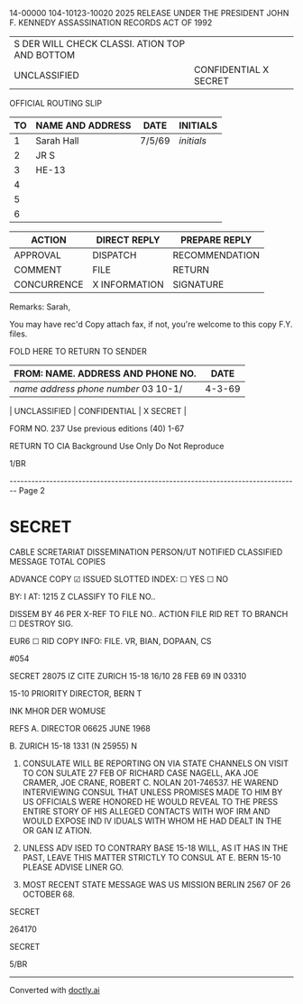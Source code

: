 14-00000
104-10123-10020
2025 RELEASE UNDER THE PRESIDENT JOHN F. KENNEDY ASSASSINATION RECORDS ACT OF 1992

|                                               |                          |
| --------------------------------------------- | ------------------------ |
| S DER WILL CHECK CLASSI. ATION TOP AND BOTTOM |                          |
| UNCLASSIFIED                                  | CONFIDENTIAL    X SECRET |

OFFICIAL ROUTING SLIP

| TO  | NAME AND ADDRESS | DATE   | INITIALS   |
| --- | ---------------- | ------ | ---------- |
| 1   | Sarah Hall       | 7/5/69 | *initials* |
| 2   | JR S             |        |            |
| 3   | HE-13            |        |            |
| 4   |                  |        |            |
| 5   |                  |        |            |
| 6   |                  |        |            |

| ACTION      | DIRECT REPLY  | PREPARE REPLY  |
| ----------- | ------------- | -------------- |
| APPROVAL    | DISPATCH      | RECOMMENDATION |
| COMMENT     | FILE          | RETURN         |
| CONCURRENCE | X INFORMATION | SIGNATURE      |

Remarks: Sarah,

You may have rec'd
Copy attach fax, if not,
you're welcome to this
copy F.Y. files.

FOLD HERE TO RETURN TO SENDER

| FROM: NAME. ADDRESS AND PHONE NO.    | DATE   |
| ------------------------------------ | ------ |
| *name address phone number* 03 10-1/ | 4-3-69 |

| UNCLASSIFIED | CONFIDENTIAL | X SECRET |

FORM NO. 237 Use previous editions (40)
1-67

RETURN TO CIA
Background Use Only
Do Not Reproduce

1/BR


-------------------------------------------------------------------------------- Page 2

# SECRET

CABLE SCRETARIAT DISSEMINATION
PERSON/UT NOTIFIED CLASSIFIED MESSAGE TOTAL COPIES

ADVANCE COPY ☑ ISSUED SLOTTED INDEX: ☐ YES ☐ NO

BY: I AT: 1215 Z CLASSIFY TO FILE NO..

DISSEM BY 46 PER X-REF TO FILE NO..
ACTION FILE RID RET TO BRANCH ☐ DESTROY SIG.

EUR6 ☐ RID COPY INFO: FILE. VR, BIAN, DOPAAN, CS

#054

SECRET 28075 IZ CITE ZURICH 15-18 16/10 28 FEB 69 IN 03310

15-10
PRIORITY DIRECTOR, BERN T

INK MHOR DER WOMUSE

REFS A. DIRECTOR 06625 JUNE 1968

B. ZURICH 15-18 1331 (N 25955) N

1. CONSULATE WILL BE REPORTING ON VIA STATE CHANNELS ON VISIT TO CON SULATE 27 FEB OF RICHARD CASE NAGELL, AKA JOE CRAMER, JOE CRANE, ROBERT C. NOLAN 201-746537. HE WAREND INTERVIEWING CONSUL THAT UNLESS PROMISES MADE TO HIM BY US OFFICIALS WERE HONORED HE WOULD REVEAL TO THE PRESS ENTIRE STORY OF HIS ALLEGED CONTACTS WITH WOF IRM AND WOULD EXPOSE IND IV IDUALS WITH WHOM HE HAD DEALT IN THE OR GAN IZ AΤΙΟΝ.

2. UNLESS ADV ISED TO CONTRARY BASE 15-18 WILL, AS IT HAS IN THE PAST, LEAVE THIS MATTER STRICTLY TO CONSUL AT E. BERN 15-10 PLEASE ADVISE LINER GO.

3. MOST RECENT STATE MESSAGE WAS US MISSION BERLIN 2567 OF 26 OCTOBER 68.

SECRET

264170

SECRET

5/BR


---
Converted with [doctly.ai](https://doctly.ai)